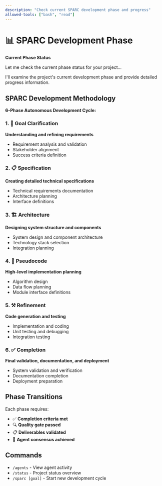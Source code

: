 ```yaml
---
description: "Check current SPARC development phase and progress"
allowed-tools: ["bash", "read"]
---
```


# 📊 SPARC Development Phase

**Current Phase Status**

Let me check the current phase status for your project...

I'll examine the project's current development phase and provide detailed progress information.

## SPARC Development Methodology

**6-Phase Autonomous Development Cycle:**

### 1. 🎯 Goal Clarification
**Understanding and refining requirements**
- Requirement analysis and validation
- Stakeholder alignment
- Success criteria definition

### 2. 📋 Specification  
**Creating detailed technical specifications**
- Technical requirements documentation
- Architecture planning
- Interface definitions

### 3. 🏗️ Architecture
**Designing system structure and components**
- System design and component architecture
- Technology stack selection
- Integration planning

### 4. 📝 Pseudocode
**High-level implementation planning**
- Algorithm design
- Data flow planning
- Module interface definitions

### 5. ⚒️ Refinement
**Code generation and testing**
- Implementation and coding
- Unit testing and debugging
- Integration testing

### 6. ✅ Completion
**Final validation, documentation, and deployment**
- System validation and verification
- Documentation completion
- Deployment preparation

## Phase Transitions

Each phase requires:
- ✅ **Completion criteria met**
- 🔍 **Quality gate passed**  
- 📋 **Deliverables validated**
- 🤖 **Agent consensus achieved**

## Commands

- `/agents` - View agent activity
- `/status` - Project status overview
- `/sparc [goal]` - Start new development cycle